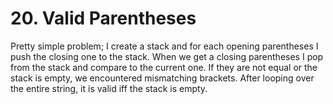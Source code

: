 # 20. Valid Parentheses
Pretty simple problem; I create a stack and for each opening parentheses I push the closing one to the stack. When we get a closing parentheses I pop from the stack and compare to the current one. If they are not equal or the stack is empty, we encountered mismatching brackets. After looping over the entire string, it is valid iff the stack is empty.
